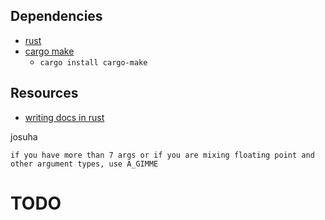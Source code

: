 ## Dependencies

* [rust](https://rustup.rs/)
* [cargo make](https://github.com/sagiegurari/cargo-make)
  * `cargo install cargo-make`

## Resources
- [writing docs in rust](https://facility9.com/2016/05/writing-documentation-in-rust/)

josuha
```
if you have more than 7 args or if you are mixing floating point and other argument types, use A_GIMME
```

# TODO

